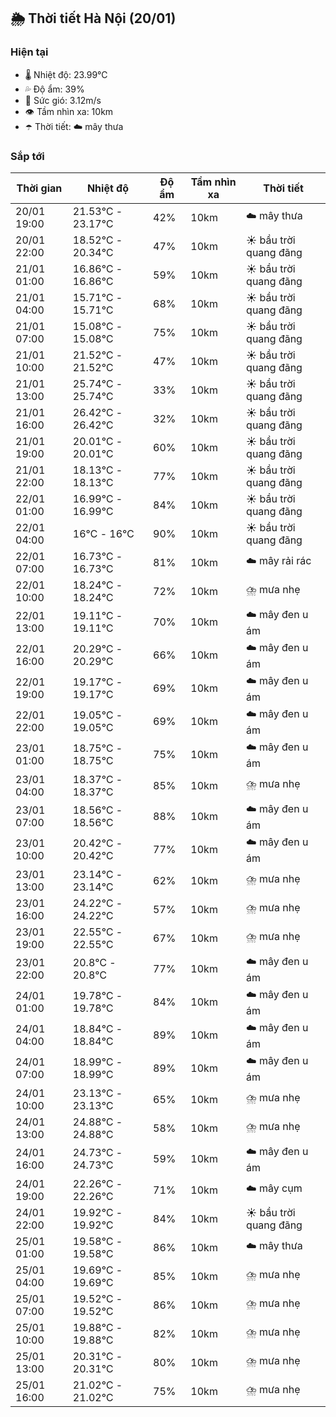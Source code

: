 ## 🌦️ Thời tiết Hà Nội (20/01)

### Hiện tại

- 🌡️ Nhiệt độ: 23.99℃
- 💦 Độ ẩm: 39%
- 💨 Sức gió: 3.12m/s
- 👁️ Tầm nhìn xa: 10km
- ☂️ Thời tiết: ☁️ mây thưa

### Sắp tới

| Thời gian | Nhiệt độ | Độ ẩm | Tầm nhìn xa | Thời tiết |
| --- | --- | --- | --- | --- |
| 20/01 19:00 | 21.53℃ - 23.17℃ | 42% | 10km | ☁️ mây thưa |
| 20/01 22:00 | 18.52℃ - 20.34℃ | 47% | 10km | ☀️ bầu trời quang đãng |
| 21/01 01:00 | 16.86℃ - 16.86℃ | 59% | 10km | ☀️ bầu trời quang đãng |
| 21/01 04:00 | 15.71℃ - 15.71℃ | 68% | 10km | ☀️ bầu trời quang đãng |
| 21/01 07:00 | 15.08℃ - 15.08℃ | 75% | 10km | ☀️ bầu trời quang đãng |
| 21/01 10:00 | 21.52℃ - 21.52℃ | 47% | 10km | ☀️ bầu trời quang đãng |
| 21/01 13:00 | 25.74℃ - 25.74℃ | 33% | 10km | ☀️ bầu trời quang đãng |
| 21/01 16:00 | 26.42℃ - 26.42℃ | 32% | 10km | ☀️ bầu trời quang đãng |
| 21/01 19:00 | 20.01℃ - 20.01℃ | 60% | 10km | ☀️ bầu trời quang đãng |
| 21/01 22:00 | 18.13℃ - 18.13℃ | 77% | 10km | ☀️ bầu trời quang đãng |
| 22/01 01:00 | 16.99℃ - 16.99℃ | 84% | 10km | ☀️ bầu trời quang đãng |
| 22/01 04:00 | 16℃ - 16℃ | 90% | 10km | ☀️ bầu trời quang đãng |
| 22/01 07:00 | 16.73℃ - 16.73℃ | 81% | 10km | ☁️ mây rải rác |
| 22/01 10:00 | 18.24℃ - 18.24℃ | 72% | 10km | ⛈️ mưa nhẹ |
| 22/01 13:00 | 19.11℃ - 19.11℃ | 70% | 10km | ☁️ mây đen u ám |
| 22/01 16:00 | 20.29℃ - 20.29℃ | 66% | 10km | ☁️ mây đen u ám |
| 22/01 19:00 | 19.17℃ - 19.17℃ | 69% | 10km | ☁️ mây đen u ám |
| 22/01 22:00 | 19.05℃ - 19.05℃ | 69% | 10km | ☁️ mây đen u ám |
| 23/01 01:00 | 18.75℃ - 18.75℃ | 75% | 10km | ☁️ mây đen u ám |
| 23/01 04:00 | 18.37℃ - 18.37℃ | 85% | 10km | ⛈️ mưa nhẹ |
| 23/01 07:00 | 18.56℃ - 18.56℃ | 88% | 10km | ☁️ mây đen u ám |
| 23/01 10:00 | 20.42℃ - 20.42℃ | 77% | 10km | ☁️ mây đen u ám |
| 23/01 13:00 | 23.14℃ - 23.14℃ | 62% | 10km | ⛈️ mưa nhẹ |
| 23/01 16:00 | 24.22℃ - 24.22℃ | 57% | 10km | ⛈️ mưa nhẹ |
| 23/01 19:00 | 22.55℃ - 22.55℃ | 67% | 10km | ⛈️ mưa nhẹ |
| 23/01 22:00 | 20.8℃ - 20.8℃ | 77% | 10km | ☁️ mây đen u ám |
| 24/01 01:00 | 19.78℃ - 19.78℃ | 84% | 10km | ☁️ mây đen u ám |
| 24/01 04:00 | 18.84℃ - 18.84℃ | 89% | 10km | ☁️ mây đen u ám |
| 24/01 07:00 | 18.99℃ - 18.99℃ | 89% | 10km | ☁️ mây đen u ám |
| 24/01 10:00 | 23.13℃ - 23.13℃ | 65% | 10km | ⛈️ mưa nhẹ |
| 24/01 13:00 | 24.88℃ - 24.88℃ | 58% | 10km | ⛈️ mưa nhẹ |
| 24/01 16:00 | 24.73℃ - 24.73℃ | 59% | 10km | ☁️ mây đen u ám |
| 24/01 19:00 | 22.26℃ - 22.26℃ | 71% | 10km | ☁️ mây cụm |
| 24/01 22:00 | 19.92℃ - 19.92℃ | 84% | 10km | ☀️ bầu trời quang đãng |
| 25/01 01:00 | 19.58℃ - 19.58℃ | 86% | 10km | ☁️ mây thưa |
| 25/01 04:00 | 19.69℃ - 19.69℃ | 85% | 10km | ⛈️ mưa nhẹ |
| 25/01 07:00 | 19.52℃ - 19.52℃ | 86% | 10km | ⛈️ mưa nhẹ |
| 25/01 10:00 | 19.88℃ - 19.88℃ | 82% | 10km | ⛈️ mưa nhẹ |
| 25/01 13:00 | 20.31℃ - 20.31℃ | 80% | 10km | ⛈️ mưa nhẹ |
| 25/01 16:00 | 21.02℃ - 21.02℃ | 75% | 10km | ⛈️ mưa nhẹ |
